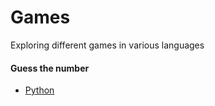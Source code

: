 # Games
Exploring different games in various languages

#### Guess the number
- [Python](https://github.com/Roshni0/Games/blob/master/GuessTheNumber/GuessNum.py)
